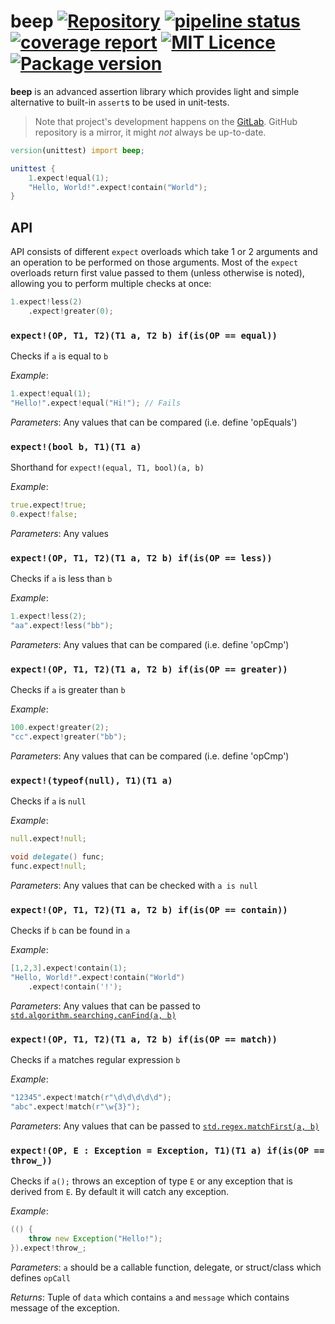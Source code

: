 beep [![Repository](https://img.shields.io/badge/repository-on%20GitLab-orange.svg)](https://gitlab.com/AntonMeep/beep) [![pipeline 
status](https://gitlab.com/AntonMeep/beep/badges/master/pipeline.svg)](https://gitlab.com/AntonMeep/beep/commits/master) [![coverage 
report](https://gitlab.com/AntonMeep/beep/badges/master/coverage.svg)](https://gitlab.com/AntonMeep/beep/commits/master) [![MIT 
Licence](https://img.shields.io/badge/licence-MIT-blue.svg)](https://gitlab.com/AntonMeep/beep/blob/master/LICENCE) [![Package 
version](https://img.shields.io/dub/v/beep.svg)](https://gitlab.com/AntonMeep/beep/tags)
=====

**beep** is an advanced assertion library which provides light and simple alternative to built-in `assert`s to be used in unit-tests.

> Note that project's development happens on the [GitLab](https://gitlab.com/AntonMeep/beep).
> GitHub repository is a mirror, it might *not* always be up-to-date.

```D
version(unittest) import beep;

unittest {
	1.expect!equal(1);
	"Hello, World!".expect!contain("World");
}
```

## API

API consists of different `expect` overloads which take 1 or 2 arguments and an operation to be performed on those arguments. Most of the `expect` overloads return first value passed to them (unless otherwise is noted), allowing you to perform multiple checks at once:

```D
1.expect!less(2)
	.expect!greater(0);
```

### `expect!(OP, T1, T2)(T1 a, T2 b) if(is(OP == equal))`

Checks if `a` is equal to `b`

*Example*:
```D
1.expect!equal(1);
"Hello!".expect!equal("Hi!"); // Fails
```

*Parameters*: Any values that can be compared (i.e. define 'opEquals')

### `expect!(bool b, T1)(T1 a)`

Shorthand for `expect!(equal, T1, bool)(a, b)`

*Example*:
```D
true.expect!true;
0.expect!false;
```

*Parameters*: Any values

### `expect!(OP, T1, T2)(T1 a, T2 b) if(is(OP == less))`

Checks if `a` is less than `b`

*Example*:
```D
1.expect!less(2);
"aa".expect!less("bb");
```

*Parameters*: Any values that can be compared (i.e. define 'opCmp')

### `expect!(OP, T1, T2)(T1 a, T2 b) if(is(OP == greater))`

Checks if `a` is greater than `b`

*Example*:
```D
100.expect!greater(2);
"cc".expect!greater("bb");
```

*Parameters*: Any values that can be compared (i.e. define 'opCmp')

### `expect!(typeof(null), T1)(T1 a)`

Checks if `a` is `null`

*Example*:
```D
null.expect!null;

void delegate() func;
func.expect!null;
```

*Parameters*: Any values that can be checked with `a is null`

### `expect!(OP, T1, T2)(T1 a, T2 b) if(is(OP == contain))`

Checks if `b` can be found in `a`

*Example*:
```D
[1,2,3].expect!contain(1);
"Hello, World!".expect!contain("World")
	.expect!contain('!');
```

*Parameters*: Any values that can be passed to [`std.algorithm.searching.canFind(a, b)`](https://dlang.org/phobos/std_algorithm_searching.html#.canFind)

### `expect!(OP, T1, T2)(T1 a, T2 b) if(is(OP == match))`

Checks if `a` matches regular expression `b`

*Example*:
```D
"12345".expect!match(r"\d\d\d\d\d");
"abc".expect!match(r"\w{3}");
```

*Parameters*: Any values that can be passed to [`std.regex.matchFirst(a, b)`](https://dlang.org/phobos/std_regex.html#.matchFirst)


### `expect!(OP, E : Exception = Exception, T1)(T1 a) if(is(OP == throw_))`

Checks if `a();` throws an exception of type `E` or any exception that is derived from `E`. By default it will catch any exception.

*Example*:
```D
(() {
	throw new Exception("Hello!");
}).expect!throw_;
```

*Parameters*: `a` should be a callable function, delegate, or struct/class which defines `opCall`

*Returns*: Tuple of `data` which contains `a` and `message` which contains message of the exception.
